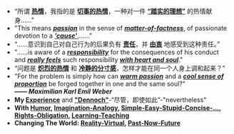 - “所谓 **[热情](a)**，我指的是 **[切事的热情](a)**，一种对一件 **[“踏实的理想”](a)** 的热情献身……”
- "This means ***[passion](a)*** in the sense of ***[matter-­of-­factness](a)***, of passionate devotion to a ***['cause'](a)***,……"
- “……意识到自己对自己行为的后果负有 **[责任](a)**，并 **[由衷](a)** 地感受到这种责任。”
- "……­is aware of a ***[responsibility](a)*** for the consequences of his conduct and ***[really feels](a)*** such responsibility ***[with heart and soul](a)***."
- “问题是 **[炽烈的热情](a)** 和 **[冷静的分寸感](a)**，怎样才能在同一个人身上调和起来？”
- "For the problem is simply how can ***[warm passion](a)*** and a ***[cool sense of proportion](a)*** be forged together in one and the same soul?"  
***—— Maximilian Karl Emil Weber***  
- **My [Experience](a)** and **["Dennoch"](a)**-“尽管，即使如此”-"nevertheless"
- **With [Humor](a), [Imagination-Analogy](a), [Simple-Easy-Stupid-Concise-…](a), [Rights-Obligation](a), [Learning-Teaching](a)**
- **Changing The World: [Reality-Virtual](a), [Past-Now-Future](a)**
